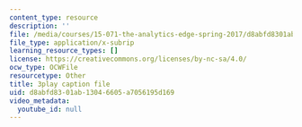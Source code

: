 ```yaml
---
content_type: resource
description: ''
file: /media/courses/15-071-the-analytics-edge-spring-2017/d8abfd8301ab13046605a7056195d169_mw0jJm_3KXs.srt
file_type: application/x-subrip
learning_resource_types: []
license: https://creativecommons.org/licenses/by-nc-sa/4.0/
ocw_type: OCWFile
resourcetype: Other
title: 3play caption file
uid: d8abfd83-01ab-1304-6605-a7056195d169
video_metadata:
  youtube_id: null
---
```

